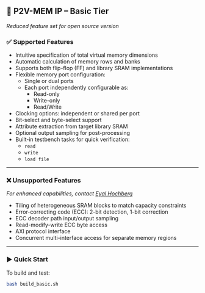 ## 🧠 P2V-MEM IP – Basic Tier  
_Reduced feature set for open source version_

### ✅ Supported Features
- Intuitive specification of total virtual memory dimensions  
- Automatic calculation of memory rows and banks  
- Supports both flip-flop (FF) and library SRAM implementations  
- Flexible memory port configuration:  
  - Single or dual ports  
  - Each port independently configurable as:  
    - Read-only  
    - Write-only  
    - Read/Write  
- Clocking options: independent or shared per port  
- Bit-select and byte-select support  
- Attribute extraction from target library SRAM  
- Optional output sampling for post-processing  
- Built-in testbench tasks for quick verification:  
  - `read`  
  - `write`  
  - `load file`

---

### ❌ Unsupported Features  
_For enhanced capabilities, contact [Eyal Hochberg](mailto:eyalhoc@gmail.com)_  
- Tiling of heterogeneous SRAM blocks to match capacity constraints  
- Error-correcting code (ECC): 2-bit detection, 1-bit correction  
- ECC decoder path input/output sampling  
- Read-modify-write ECC byte access  
- AXI protocol interface  
- Concurrent multi-interface access for separate memory regions  

---

### ▶️ Quick Start
To build and test:  
```bash
bash build_basic.sh
